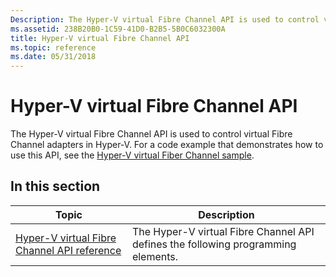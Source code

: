 ```yaml
---
Description: The Hyper-V virtual Fibre Channel API is used to control virtual Fibre Channel adapters in Hyper-V.
ms.assetid: 238B20B0-1C59-41D0-B2B5-5B0C6032300A
title: Hyper-V virtual Fibre Channel API
ms.topic: reference
ms.date: 05/31/2018
---
```


# Hyper-V virtual Fibre Channel API

The Hyper-V virtual Fibre Channel API is used to control virtual Fibre Channel adapters in Hyper-V. For a code example that demonstrates how to use this API, see the [Hyper-V virtual Fiber Channel sample](https://go.microsoft.com/fwlink/p/?LinkID=266508).

## In this section



| Topic                                                                                                      | Description                                                                                  |
|------------------------------------------------------------------------------------------------------------|----------------------------------------------------------------------------------------------|
| [Hyper-V virtual Fibre Channel API reference](hyper-v-virtual-fiber-channels-api-reference.md)<br/> | The Hyper-V virtual Fibre Channel API defines the following programming elements.<br/> |



 

 

 




